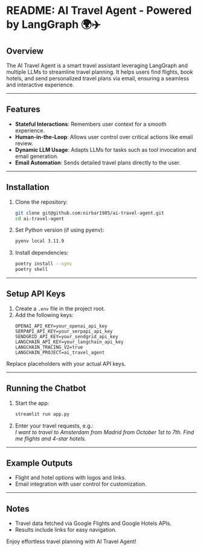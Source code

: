# README: AI Travel Agent - Powered by LangGraph 🌍✈️  

## Overview  
The AI Travel Agent is a smart travel assistant leveraging LangGraph and multiple LLMs to streamline travel planning. It helps users find flights, book hotels, and send personalized travel plans via email, ensuring a seamless and interactive experience.

---

## Features  
- **Stateful Interactions**: Remembers user context for a smooth experience.  
- **Human-in-the-Loop**: Allows user control over critical actions like email review.  
- **Dynamic LLM Usage**: Adapts LLMs for tasks such as tool invocation and email generation.  
- **Email Automation**: Sends detailed travel plans directly to the user.  

---

## Installation  
1. Clone the repository:  
   ```bash
   git clone git@github.com:nirbar1985/ai-travel-agent.git  
   cd ai-travel-agent  
   ```  
2. Set Python version (if using pyenv):  
   ```bash
   pyenv local 3.11.9  
   ```  
3. Install dependencies:  
   ```bash
   poetry install --sync  
   poetry shell  
   ```  

---

## Setup API Keys  
1. Create a `.env` file in the project root.  
2. Add the following keys:  
   ```env
   OPENAI_API_KEY=your_openai_api_key  
   SERPAPI_API_KEY=your_serpapi_api_key  
   SENDGRID_API_KEY=your_sendgrid_api_key  
   LANGCHAIN_API_KEY=your_langchain_api_key  
   LANGCHAIN_TRACING_V2=true  
   LANGCHAIN_PROJECT=ai_travel_agent  
   ```  

Replace placeholders with your actual API keys.  

---

## Running the Chatbot  
1. Start the app:  
   ```bash
   streamlit run app.py  
   ```  
2. Enter your travel requests, e.g.:  
   *I want to travel to Amsterdam from Madrid from October 1st to 7th. Find me flights and 4-star hotels.*  

---

## Example Outputs  
- Flight and hotel options with logos and links.  
- Email integration with user control for customization.  

---

## Notes  
- Travel data fetched via Google Flights and Google Hotels APIs.  
- Results include links for easy navigation.  

Enjoy effortless travel planning with AI Travel Agent!
